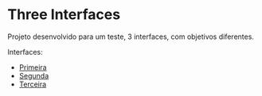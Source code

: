 # Three Interfaces

Projeto desenvolvido para um teste, 3 interfaces, com objetivos diferentes.


Interfaces:

- <a href="./banner">Primeira</a>
- <a href="./email-marketing">Segunda</a>
- <a href="./landing-page">Terceira</a>
